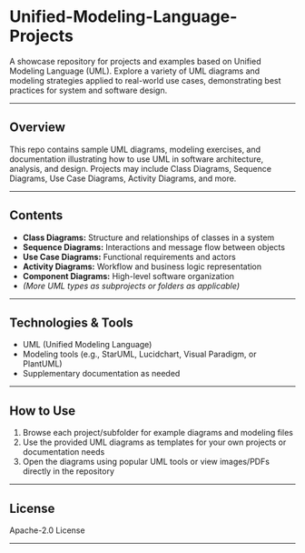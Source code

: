 # Unified-Modeling-Language-Projects

A showcase repository for projects and examples based on Unified Modeling Language (UML). Explore a variety of UML diagrams and modeling strategies applied to real-world use cases, demonstrating best practices for system and software design.

---

## Overview

This repo contains sample UML diagrams, modeling exercises, and documentation illustrating how to use UML in software architecture, analysis, and design. Projects may include Class Diagrams, Sequence Diagrams, Use Case Diagrams, Activity Diagrams, and more.

---

## Contents

- **Class Diagrams:** Structure and relationships of classes in a system
- **Sequence Diagrams:** Interactions and message flow between objects
- **Use Case Diagrams:** Functional requirements and actors
- **Activity Diagrams:** Workflow and business logic representation
- **Component Diagrams:** High-level software organization
- *(More UML types as subprojects or folders as applicable)*

---

## Technologies & Tools

- UML (Unified Modeling Language)
- Modeling tools (e.g., StarUML, Lucidchart, Visual Paradigm, or PlantUML)
- Supplementary documentation as needed

---

## How to Use

1. Browse each project/subfolder for example diagrams and modeling files
2. Use the provided UML diagrams as templates for your own projects or documentation needs
3. Open the diagrams using popular UML tools or view images/PDFs directly in the repository

---

## License

Apache-2.0 License

---
